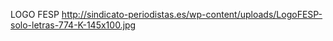 LOGO FESP
http://sindicato-periodistas.es/wp-content/uploads/LogoFESP-solo-letras-774-K-145x100.jpg
